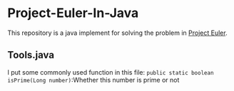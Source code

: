 # Project-Euler-In-Java
This repository is a java implement for solving the problem in [Project Euler](https://projecteuler.net/).

## Tools.java
I put some commonly used function in this file:
`public static boolean isPrime(Long number)`:Whether this number is prime or not 